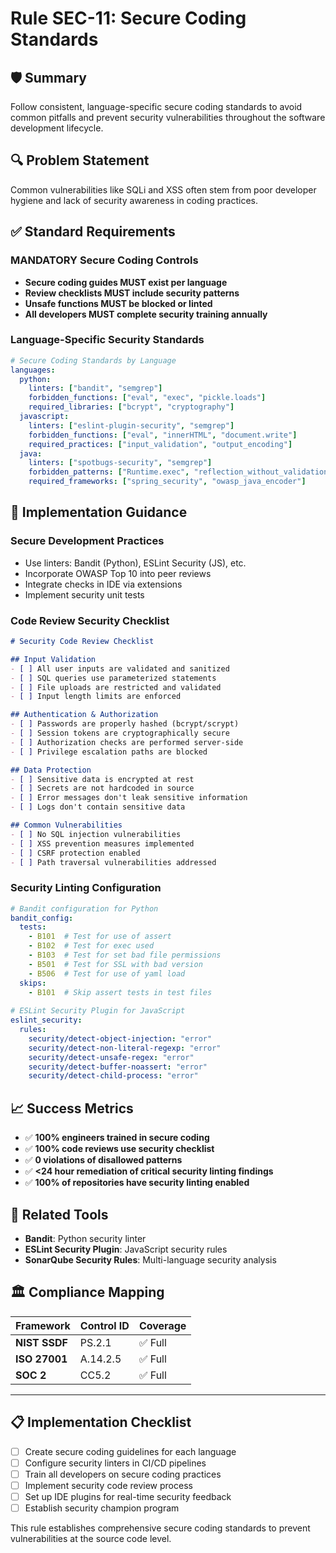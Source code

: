 # Rule SEC-11: Secure Coding Standards

## 🛡 **Summary**
Follow consistent, language-specific secure coding standards to avoid common pitfalls and prevent security vulnerabilities throughout the software development lifecycle.

## 🔍 **Problem Statement**
Common vulnerabilities like SQLi and XSS often stem from poor developer hygiene and lack of security awareness in coding practices.

## ✅ **Standard Requirements**

### **MANDATORY Secure Coding Controls**
- **Secure coding guides MUST exist per language**
- **Review checklists MUST include security patterns**
- **Unsafe functions MUST be blocked or linted**
- **All developers MUST complete security training annually**

### **Language-Specific Security Standards**
```yaml
# Secure Coding Standards by Language
languages:
  python:
    linters: ["bandit", "semgrep"]
    forbidden_functions: ["eval", "exec", "pickle.loads"]
    required_libraries: ["bcrypt", "cryptography"]
  javascript:
    linters: ["eslint-plugin-security", "semgrep"]
    forbidden_functions: ["eval", "innerHTML", "document.write"]
    required_practices: ["input_validation", "output_encoding"]
  java:
    linters: ["spotbugs-security", "semgrep"]
    forbidden_patterns: ["Runtime.exec", "reflection_without_validation"]
    required_frameworks: ["spring_security", "owasp_java_encoder"]
```

## 🧪 **Implementation Guidance**

### **Secure Development Practices**
- Use linters: Bandit (Python), ESLint Security (JS), etc.
- Incorporate OWASP Top 10 into peer reviews
- Integrate checks in IDE via extensions
- Implement security unit tests

### **Code Review Security Checklist**
```markdown
# Security Code Review Checklist

## Input Validation
- [ ] All user inputs are validated and sanitized
- [ ] SQL queries use parameterized statements
- [ ] File uploads are restricted and validated
- [ ] Input length limits are enforced

## Authentication & Authorization
- [ ] Passwords are properly hashed (bcrypt/scrypt)
- [ ] Session tokens are cryptographically secure
- [ ] Authorization checks are performed server-side
- [ ] Privilege escalation paths are blocked

## Data Protection
- [ ] Sensitive data is encrypted at rest
- [ ] Secrets are not hardcoded in source
- [ ] Error messages don't leak sensitive information
- [ ] Logs don't contain sensitive data

## Common Vulnerabilities
- [ ] No SQL injection vulnerabilities
- [ ] XSS prevention measures implemented
- [ ] CSRF protection enabled
- [ ] Path traversal vulnerabilities addressed
```

### **Security Linting Configuration**
```yaml
# Bandit configuration for Python
bandit_config:
  tests:
    - B101  # Test for use of assert
    - B102  # Test for exec used
    - B103  # Test for set bad file permissions
    - B501  # Test for SSL with bad version
    - B506  # Test for use of yaml load
  skips:
    - B101  # Skip assert tests in test files
  
# ESLint Security Plugin for JavaScript
eslint_security:
  rules:
    security/detect-object-injection: "error"
    security/detect-non-literal-regexp: "error"
    security/detect-unsafe-regex: "error"
    security/detect-buffer-noassert: "error"
    security/detect-child-process: "error"
```

## 📈 **Success Metrics**
- ✅ **100% engineers trained in secure coding**
- ✅ **100% code reviews use security checklist**
- ✅ **0 violations of disallowed patterns**
- ✅ **<24 hour remediation of critical security linting findings**
- ✅ **100% of repositories have security linting enabled**

## 🧩 **Related Tools**
- **Bandit**: Python security linter
- **ESLint Security Plugin**: JavaScript security rules
- **SonarQube Security Rules**: Multi-language security analysis

## 🏛 **Compliance Mapping**

| Framework | Control ID | Coverage |
|-----------|------------|----------|
| **NIST SSDF** | PS.2.1 | ✅ Full |
| **ISO 27001** | A.14.2.5 | ✅ Full |
| **SOC 2** | CC5.2 | ✅ Full |

---

## 📋 **Implementation Checklist**
- [ ] Create secure coding guidelines for each language
- [ ] Configure security linters in CI/CD pipelines
- [ ] Train all developers on secure coding practices
- [ ] Implement security code review process
- [ ] Set up IDE plugins for real-time security feedback
- [ ] Establish security champion program

This rule establishes comprehensive secure coding standards to prevent vulnerabilities at the source code level.

